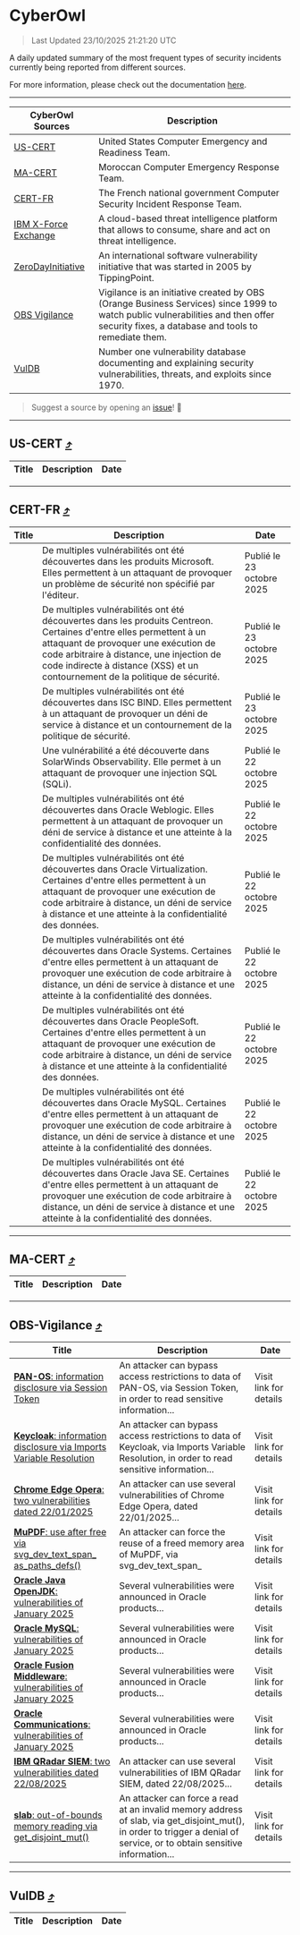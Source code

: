 
 <div id='top'></div>

# CyberOwl

 > Last Updated 23/10/2025 21:21:20 UTC
 
 A daily updated summary of the most frequent types of security incidents currently being reported from different sources.
 
 For more information, please check out the documentation [here](./docs/README.md).
 
 ---
 |CyberOwl Sources|Description|
 |---|---|
 |[US-CERT](#us-cert-arrow_heading_up)|United States Computer Emergency and Readiness Team.|
 |[MA-CERT](#ma-cert-arrow_heading_up)|Moroccan Computer Emergency Response Team.|
 |[CERT-FR](#cert-fr-arrow_heading_up)|The French national government Computer Security Incident Response Team.|
 |[IBM X-Force Exchange](#ibmcloud-arrow_heading_up)|A cloud-based threat intelligence platform that allows to consume, share and act on threat intelligence.|
 |[ZeroDayInitiative](#zerodayinitiative-arrow_heading_up)|An international software vulnerability initiative that was started in 2005 by TippingPoint.|
 |[OBS Vigilance](#obs-vigilance-arrow_heading_up)|Vigilance is an initiative created by OBS (Orange Business Services) since 1999 to watch public vulnerabilities and then offer security fixes, a database and tools to remediate them.|
 |[VulDB](#vuldb-arrow_heading_up)|Number one vulnerability database documenting and explaining security vulnerabilities, threats, and exploits since 1970.|
 
 > Suggest a source by opening an [issue](https://github.com/karimhabush/cyberowl/issues)! :raised_hands:
 ---

## US-CERT [:arrow_heading_up:](#cyberowl)

 |Title|Description|Date|
 |---|---|---|
 
 ---

## CERT-FR [:arrow_heading_up:](#cyberowl)

 |Title|Description|Date|
 |---|---|---|
 |[](https://www.cert.ssi.gouv.fr/avis/CERTFR-2025-AVI-0915/)|De multiples vulnérabilités ont été découvertes dans les produits Microsoft. Elles permettent à un attaquant de provoquer un problème de sécurité non spécifié par l'éditeur.|Publié le 23 octobre 2025|
 |[](https://www.cert.ssi.gouv.fr/avis/CERTFR-2025-AVI-0914/)|De multiples vulnérabilités ont été découvertes dans les produits Centreon. Certaines d'entre elles permettent à un attaquant de provoquer une exécution de code arbitraire à distance, une injection de code indirecte à distance (XSS) et un contournement de la politique de sécurité.|Publié le 23 octobre 2025|
 |[](https://www.cert.ssi.gouv.fr/avis/CERTFR-2025-AVI-0913/)|De multiples vulnérabilités ont été découvertes dans ISC BIND. Elles permettent à un attaquant de provoquer un déni de service à distance et un contournement de la politique de sécurité.|Publié le 23 octobre 2025|
 |[](https://www.cert.ssi.gouv.fr/avis/CERTFR-2025-AVI-0912/)|Une vulnérabilité a été découverte dans SolarWinds Observability. Elle permet à un attaquant de provoquer une injection SQL (SQLi).|Publié le 22 octobre 2025|
 |[](https://www.cert.ssi.gouv.fr/avis/CERTFR-2025-AVI-0911/)|De multiples vulnérabilités ont été découvertes dans Oracle Weblogic. Elles permettent à un attaquant de provoquer un déni de service à distance et une atteinte à la confidentialité des données.|Publié le 22 octobre 2025|
 |[](https://www.cert.ssi.gouv.fr/avis/CERTFR-2025-AVI-0910/)|De multiples vulnérabilités ont été découvertes dans Oracle Virtualization. Certaines d'entre elles permettent à un attaquant de provoquer une exécution de code arbitraire à distance, un déni de service à distance et une atteinte à la confidentialité des données.|Publié le 22 octobre 2025|
 |[](https://www.cert.ssi.gouv.fr/avis/CERTFR-2025-AVI-0909/)|De multiples vulnérabilités ont été découvertes dans Oracle Systems. Certaines d'entre elles permettent à un attaquant de provoquer une exécution de code arbitraire à distance, un déni de service à distance et une atteinte à la confidentialité des données.|Publié le 22 octobre 2025|
 |[](https://www.cert.ssi.gouv.fr/avis/CERTFR-2025-AVI-0908/)|De multiples vulnérabilités ont été découvertes dans Oracle PeopleSoft. Certaines d'entre elles permettent à un attaquant de provoquer une exécution de code arbitraire à distance, un déni de service à distance et une atteinte à la confidentialité des données.|Publié le 22 octobre 2025|
 |[](https://www.cert.ssi.gouv.fr/avis/CERTFR-2025-AVI-0907/)|De multiples vulnérabilités ont été découvertes dans Oracle MySQL. Certaines d'entre elles permettent à un attaquant de provoquer une exécution de code arbitraire à distance, un déni de service à distance et une atteinte à la confidentialité des données.|Publié le 22 octobre 2025|
 |[](https://www.cert.ssi.gouv.fr/avis/CERTFR-2025-AVI-0906/)|De multiples vulnérabilités ont été découvertes dans Oracle Java SE. Certaines d'entre elles permettent à un attaquant de provoquer une exécution de code arbitraire à distance, un déni de service à distance et une atteinte à la confidentialité des données.|Publié le 22 octobre 2025|
 
 ---

## MA-CERT [:arrow_heading_up:](#cyberowl)

 |Title|Description|Date|
 |---|---|---|
 
 ---

## OBS-Vigilance [:arrow_heading_up:](#cyberowl)

 |Title|Description|Date|
 |---|---|---|
 |[<a href="https://vigilance.fr/vulnerability/PAN-OS-information-disclosure-via-Session-Token-48422" class="noirorange"><b>PAN-OS</b>: information disclosure via Session Token</a>](https://vigilance.fr/vulnerability/PAN-OS-information-disclosure-via-Session-Token-48422)|An attacker can bypass access restrictions to data of PAN-OS, via Session Token, in order to read sensitive information...|Visit link for details|
 |[<a href="https://vigilance.fr/vulnerability/Keycloak-information-disclosure-via-Imports-Variable-Resolution-48420" class="noirorange"><b>Keycloak</b>: information disclosure via Imports Variable Resolution</a>](https://vigilance.fr/vulnerability/Keycloak-information-disclosure-via-Imports-Variable-Resolution-48420)|An attacker can bypass access restrictions to data of Keycloak, via Imports Variable Resolution, in order to read sensitive information...|Visit link for details|
 |[<a href="https://vigilance.fr/vulnerability/Chrome-Edge-Opera-two-vulnerabilities-dated-22-01-2025-46178" class="noirorange"><b>Chrome  Edge  Opera</b>: two vulnerabilities dated 22/01/2025</a>](https://vigilance.fr/vulnerability/Chrome-Edge-Opera-two-vulnerabilities-dated-22-01-2025-46178)|An attacker can use several vulnerabilities of Chrome  Edge  Opera, dated 22/01/2025...|Visit link for details|
 |[<a href="https://vigilance.fr/vulnerability/MuPDF-use-after-free-via-svg-dev-text-span-as-paths-defs-48050" class="noirorange"><b>MuPDF</b>: use after free via svg_dev_text_span_<wbr>as_paths_defs()</wbr></a>](https://vigilance.fr/vulnerability/MuPDF-use-after-free-via-svg-dev-text-span-as-paths-defs-48050)|An attacker can force the reuse of a freed memory area of MuPDF, via svg_dev_text_span_|Visit link for details|
 |[<a href="https://vigilance.fr/vulnerability/Oracle-Java-OpenJDK-vulnerabilities-of-January-2025-46163" class="noirorange"><b>Oracle Java  OpenJDK</b>: vulnerabilities of January 2025</a>](https://vigilance.fr/vulnerability/Oracle-Java-OpenJDK-vulnerabilities-of-January-2025-46163)|Several vulnerabilities were announced in Oracle products...|Visit link for details|
 |[<a href="https://vigilance.fr/vulnerability/Oracle-MySQL-vulnerabilities-of-January-2025-46162" class="noirorange"><b>Oracle MySQL</b>: vulnerabilities of January 2025</a>](https://vigilance.fr/vulnerability/Oracle-MySQL-vulnerabilities-of-January-2025-46162)|Several vulnerabilities were announced in Oracle products...|Visit link for details|
 |[<a href="https://vigilance.fr/vulnerability/Oracle-Fusion-Middleware-vulnerabilities-of-January-2025-46159" class="noirorange"><b>Oracle Fusion Middleware</b>: vulnerabilities of January 2025</a>](https://vigilance.fr/vulnerability/Oracle-Fusion-Middleware-vulnerabilities-of-January-2025-46159)|Several vulnerabilities were announced in Oracle products...|Visit link for details|
 |[<a href="https://vigilance.fr/vulnerability/Oracle-Communications-vulnerabilities-of-January-2025-46155" class="noirorange"><b>Oracle Communications</b>: vulnerabilities of January 2025</a>](https://vigilance.fr/vulnerability/Oracle-Communications-vulnerabilities-of-January-2025-46155)|Several vulnerabilities were announced in Oracle products...|Visit link for details|
 |[<a href="https://vigilance.fr/vulnerability/IBM-QRadar-SIEM-two-vulnerabilities-dated-22-08-2025-48047" class="noirorange"><b>IBM QRadar SIEM</b>: two vulnerabilities dated 22/08/2025</a>](https://vigilance.fr/vulnerability/IBM-QRadar-SIEM-two-vulnerabilities-dated-22-08-2025-48047)|An attacker can use several vulnerabilities of IBM QRadar SIEM, dated 22/08/2025...|Visit link for details|
 |[<a href="https://vigilance.fr/vulnerability/slab-out-of-bounds-memory-reading-via-get-disjoint-mut-48046" class="noirorange"><b>slab</b>: out-of-bounds memory reading via get_disjoint_mut()</a>](https://vigilance.fr/vulnerability/slab-out-of-bounds-memory-reading-via-get-disjoint-mut-48046)|An attacker can force a read at an invalid memory address of slab, via get_disjoint_mut(), in order to trigger a denial of service, or to obtain sensitive information...|Visit link for details|
 
 ---

## VulDB [:arrow_heading_up:](#cyberowl)

 |Title|Description|Date|
 |---|---|---|
 